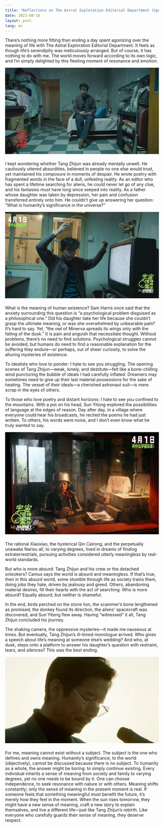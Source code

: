 ```yaml
---
title: "Reflections on The Astral Exploration Editorial Department (Spoilers Ahead)"
date: 2023-08-16
layout: post
lang: en
---
```


There’s nothing more fitting than ending a day spent agonizing over the meaning of life with The Astral Exploration Editorial Department. It feels as though life’s serendipity was meticulously arranged. But of course, it has nothing to do with me. The world moves forward according to its own logic, and I’m simply delighted by this fleeting moment of resonance and emotion.

<div style="margin-bottom: 20px">
  <img src="/assets/2023-08-16-journey-to-the-west/post1.jpeg" class="centered-image" />
</div>

I kept wondering whether Tang Zhijun was already mentally unwell. He cautiously uttered absurdities, believed in people no one else would trust, yet maintained his composure in moments of despair. He wrote poetry with fragmented words in the face of a dull, unfeeling reality. As an editor who has spent a lifetime searching for aliens, he could never let go of any clue, and his fantasies must have long since seeped into reality. As a father whose daughter was taken by depression, her pain and confusion transferred entirely onto him. He couldn’t give up answering her question: “What is humanity’s significance in the universe?”

<div style="margin-bottom: 20px">
  <img src="/assets/2023-08-16-journey-to-the-west/post2.jpeg" class="centered-image" />
</div>

What is the meaning of human existence? Sam Harris once said that the anxiety surrounding this question is “a psychological problem disguised as a philosophical one.” Did his daughter take her life because she couldn’t grasp the ultimate meaning, or was she overwhelmed by unbearable pain? It’s hard to say. Yet, “the owl of Minerva spreads its wings only with the falling of the dusk.” It is pain and anguish that necessitate thought. Without problems, there’s no need to find solutions. Psychological struggles cannot be avoided, but humans do need to find a reasonable explanation for the suffering they endure—or perhaps, out of sheer curiosity, to solve the alluring mysteries of existence.

To idealists who love to ponder: I hate to see you struggling. The opening scenes of Tang Zhijun—weak, lonely, and destitute—felt like a bone-chilling wind puncturing the bubble of ideals I had carefully inflated. Dreamers may sometimes need to give up their last material possessions for the sake of heating. The vessel of their ideals—a cherished astronaut suit—is mere scrap in the eyes of others.

To those who love poetry and distant horizons: I hate to see you confined to the mountains. With a pot on his head, Sun Yitong explored the possibilities of language at the edges of reason. Day after day, in a village where everyone could hear his broadcasts, he recited the poems he had just written. To others, his words were noise, and I don’t even know what he truly wanted to say.

<div style="margin-bottom: 20px">
  <img src="/assets/2023-08-16-journey-to-the-west/post3.jpeg" class="centered-image" />
</div>

The rational Xiaoxiao, the hysterical Qin Cairong, and the perpetually unawake Narisu all, to varying degrees, lived in dreams of finding extraterrestrials, pursuing activities considered utterly meaningless by real-world standards.

But who is more absurd: Tang Zhijun and his crew or the detached onlookers? Camus says the world is absurd and meaningless. If that’s true, then in this absurd world, some stumble through life as society trains them, doing jobs they hate, driven by jealousy and greed. Others, abandoning material desires, fill their hearts with the act of searching. Who is more absurd? Equally absurd, but neither is shameful.

In the end, birds perched on the stone lion, the scammer’s bone lengthened as promised, the donkey found its direction, the aliens’ spacecraft was discovered, and Sun Yitong flew away. Having “witnessed” it all, Tang Zhijun concluded his journey.

The shaking camera, the oppressive mysteries—it made me nauseous at times. But eventually, Tang Zhijun’s ill-timed monologue arrived. Who gives a speech about life’s meaning at someone else’s wedding? And who, at dusk, steps onto a platform to answer his daughter’s question with restraint, tears, and silences? This was the best ending.

<div style="margin-bottom: 20px">
  <img src="/assets/2023-08-16-journey-to-the-west/post4.jpeg" class="centered-image" />
</div>

For me, meaning cannot exist without a subject. The subject is the one who defines and owns meaning. Humanity’s significance, to the world (objectively), cannot be discussed because there is no subject. To humanity as a whole, the answer might be boring: to simply continue existing. Every individual inherits a sense of meaning from society and family to varying degrees, yet no one needs to be bound by it. One can choose independence, to seek resonance with nature or with others. Meaning shifts constantly; only the sense of meaning in the present moment is real. If someone feels that something meaningful must benefit the future, it’s merely how they feel in the moment. When the sun rises tomorrow, they might have a new sense of meaning, craft a new story to explain themselves, and live a different life—just like Tang Zhijun’s rebirth. Like everyone who carefully guards their sense of meaning, they deserve respect.
